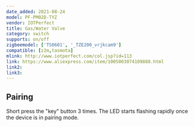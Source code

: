 ```yaml
---
date_added: 2021-08-24
model: PF-PM02D-TYZ
vendor: IOTPerfect
title: Gas/Water Valve
category: switch
supports: on/off
zigbeemodel: ['TS0601', '_TZE200_vrjkcam9']
compatible: [z2m,tasmota]
mlink: http://www.iotperfect.com/col.jsp?id=113
link: https://www.aliexpress.com/item/1005003074109888.html
link2: 
link3: 
---
```


## Pairing
Short press the "key" button 3 times. The LED starts flashing rapidly once the device is in pairing mode.
